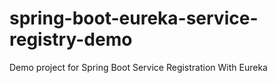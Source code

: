 # spring-boot-eureka-service-registry-demo
Demo project for Spring Boot Service Registration With Eureka
